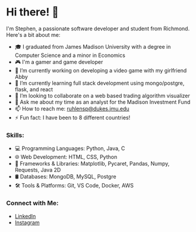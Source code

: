 # Hi there! 👋

I'm Stephen, a passionate software developer and student from Richmond. Here's a bit about me:

- 🎓 I graduated from James Madison University with a degree in Computer Science and a minor in Economics
- 🎮 I'm a gamer and game developer 
- 🔭 I’m currently working on developing a video game with my girlfriend Abby
- 🌱 I’m currently learning full stack development using mongo/postgre, flask, and react
- 👯 I’m looking to collaborate on a web based trading algorithm visualizer
- 💬 Ask me about my time as an analyst for the Madison Investment Fund
- 📫 How to reach me: ruhlensp@dukes.jmu.edu
- ⚡ Fun fact: I have been to 8 different countries!

### Skills:

- 💻 Programming Languages: Python, Java, C
- 🌐 Web Development: HTML, CSS, Python
- 🚀 Frameworks & Libraries: Matplotlib, Pycaret, Pandas, Numpy, Requests, Java 2D
- 🛢️ Databases: MongoDB, MySQL, Postgre
- 🛠️ Tools & Platforms: Git, VS Code, Docker, AWS



### Connect with Me:

- [LinkedIn](https://www.linkedin.com/in/stephen-ruhlen-a27768221/)
- [Instagram](https://www.instagram.com/stephen.ruhlen/)
